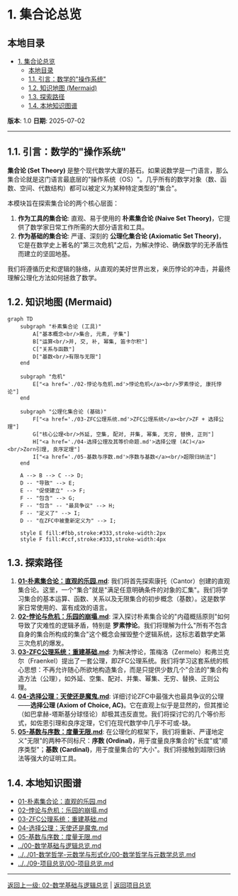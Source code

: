 # 1. 集合论总览

## 本地目录

- [1. 集合论总览](#1-集合论总览)
  - [本地目录](#本地目录)
  - [1.1. 引言：数学的"操作系统"](#11-引言数学的操作系统)
  - [1.2. 知识地图 (Mermaid)](#12-知识地图-mermaid)
  - [1.3. 探索路径](#13-探索路径)
  - [1.4. 本地知识图谱](#14-本地知识图谱)

**版本**: 1.0
**日期**: 2025-07-02

---

## 1.1. 引言：数学的"操作系统"

**集合论 (Set Theory)** 是整个现代数学大厦的基石。如果说数学是一门语言，那么集合论就是这门语言最底层的"操作系统（OS）"。几乎所有的数学对象（数、函数、空间、代数结构）都可以被定义为某种特定类型的"集合"。

本模块旨在探索集合论的两个核心层面：

1. **作为工具的集合论**: 直观、易于使用的 **朴素集合论 (Naive Set Theory)**，它提供了数学家日常工作所需的大部分语言和工具。
2. **作为基础的集合论**: 严谨、深刻的 **公理化集合论 (Axiomatic Set Theory)**，它是在数学史上著名的"第三次危机"之后，为解决悖论、确保数学的无矛盾性而建立的坚固地基。

我们将遵循历史和逻辑的脉络，从直观的美好世界出发，亲历悖论的冲击，并最终理解公理化方法如何拯救了数学。

## 1.2. 知识地图 (Mermaid)

```mermaid
graph TD
    subgraph "朴素集合论 (工具)"
        A["基本概念<br/>集合, 元素, 子集"]
        B["运算<br/>并, 交, 补, 幂集, 笛卡尔积"]
        C["关系与函数"]
        D["基数<br/>有限与无限"]
    end

    subgraph "危机"
        E["<a href='./02-悖论与危机.md'>悖论危机</a><br/>罗素悖论, 康托悖论"]
    end

    subgraph "公理化集合论 (基础)"
        F["<a href='./03-ZFC公理系统.md'>ZFC公理系统</a><br/>ZF + 选择公理"]
        G["核心公理<br/>外延, 空集, 配对, 并集, 幂集, 无穷, 替换, 正则"]
        H["<a href='./04-选择公理及其等价命题.md'>选择公理 (AC)</a><br/>Zorn引理, 良序定理"]
        I["<a href='./05-基数与序数.md'>序数与基数</a><br/>超限归纳法"]
    end
    
    A --> B --> C --> D;
    D -- "导致" --> E;
    E -- "促使建立" --> F;
    F -- "包含" --> G;
    F -- "包含" -- "最具争议" --> H;
    F -- "定义了" --> I;
    D -- "在ZFC中被重新定义为" --> I;

    style E fill:#fbb,stroke:#333,stroke-width:2px
    style F fill:#ccf,stroke:#333,stroke-width:4px
```

## 1.3. 探索路径

1. **[01-朴素集合论：直观的乐园.md](./01-朴素集合论：直观的乐园.md)**: 我们将首先探索康托（Cantor）创建的直观集合论。这里，一个"集合"就是"满足任意明确条件的对象的汇集"。我们将学习集合的基本运算、函数、关系以及无限集合的初步概念（基数）。这是数学家日常使用的、富有成效的语言。
2. **[02-悖论与危机：乐园的崩塌.md](./02-悖论与危机：乐园的崩塌.md)**: 深入探讨朴素集合论的"内蕴概括原则"如何导致了灾难性的逻辑矛盾，特别是 **罗素悖论**。我们将理解为什么"所有不包含自身的集合所构成的集合"这个概念会摧毁整个逻辑系统，这标志着数学史第三次危机的爆发。
3. **[03-ZFC公理系统：重建基础.md](./03-ZFC公理系统：重建基础.md)**: 为解决悖论，策梅洛（Zermelo）和弗兰克尔（Fraenkel）提出了一套公理，即ZFC公理系统。我们将学习这套系统的核心思想：不再允许随心所欲地构造集合，而是只提供少数几个"合法的"集合构造方法（公理），如外延、空集、配对、并集、幂集、无穷、替换、正则公理。
4. **[04-选择公理：天使还是魔鬼.md](./04-选择公理：天使还是魔鬼.md)**: 详细讨论ZFC中最强大也最具争议的公理——**选择公理 (Axiom of Choice, AC)**。它在直观上似乎是显然的，但其推论（如巴拿赫-塔斯基分球怪论）却极其违反直觉。我们将探讨它的几个等价形式，如佐恩引理和良序定理，它们在现代数学中几乎不可或-缺。
5. **[05-基数与序数：度量无限.md](./05-基数与序数：度量无限.md)**: 在公理化的框架下，我们将重新、严谨地定义"无限"的两种不同标尺：**序数 (Ordinal)**，用于度量良序集合的"长度"或"顺序类型"；**基数 (Cardinal)**，用于度量集合的"大小"。我们将接触到超限归纳法等强大的证明工具。

## 1.4. 本地知识图谱

- [01-朴素集合论：直观的乐园.md](./01-朴素集合论：直观的乐园.md)
- [02-悖论与危机：乐园的崩塌.md](./02-悖论与危机：乐园的崩塌.md)
- [03-ZFC公理系统：重建基础.md](./03-ZFC公理系统：重建基础.md)
- [04-选择公理：天使还是魔鬼.md](./04-选择公理：天使还是魔鬼.md)
- [05-基数与序数：度量无限.md](./05-基数与序数：度量无限.md)
- [../00-数学基础与逻辑总览.md](../00-数学基础与逻辑总览.md)
- [../../01-数学哲学-元数学与形式化/00-数学哲学与元数学总览.md](../../01-数学哲学-元数学与形式化/00-数学哲学与元数学总览.md)
- [../../09-项目总览/00-项目总览.md](../../09-项目总览/00-项目总览.md)

---

[返回上一级: 02-数学基础与逻辑总览](../00-数学基础与逻辑总览.md) | [返回项目总览](../../09-项目总览/00-项目总览.md)
